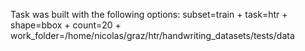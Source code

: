 Task was built with the following options:
subset=train
	+ task=htr
	+ shape=bbox
	+ count=20
	+ work_folder=/home/nicolas/graz/htr/handwriting_datasets/tests/data
